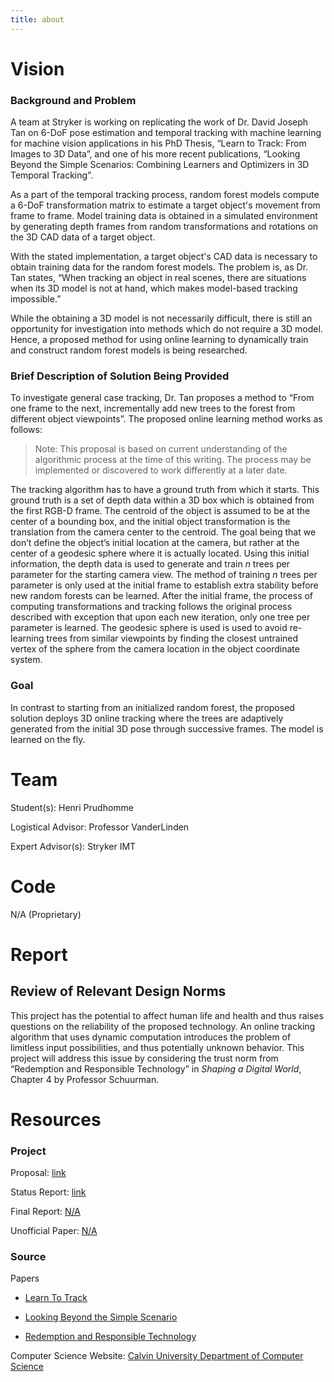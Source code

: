 ```yaml
---
title: about
---
```

# Vision
### Background and Problem
A team at Stryker is working on replicating the work of Dr. David Joseph Tan on 6-DoF pose estimation and temporal tracking with machine learning for machine vision applications in his PhD Thesis, “Learn to Track: From Images to 3D Data”, and one of his more recent publications, “Looking Beyond the Simple Scenarios: Combining Learners and Optimizers in 3D Temporal Tracking”. 

As a part of the temporal tracking process, random forest models compute a 6-DoF transformation matrix to estimate a target object's movement from frame to frame. Model training data is obtained in a simulated environment by generating depth frames from random transformations and rotations on the 3D CAD data of a target object. 

With the stated implementation, a target object's CAD data is necessary to obtain training data for the random forest models. The problem is, as Dr. Tan states, “When tracking an object in real scenes, there are situations when its 3D model is not at hand, which makes model-based tracking impossible.” 

While the obtaining a 3D model is not necessarily difficult, there is still an opportunity for investigation into methods which do not require a 3D model. Hence, a proposed method for using online learning to dynamically train and construct random forest models is being researched.

### Brief Description of Solution Being Provided
To investigate general case tracking, Dr. Tan proposes a method to “From one frame to the next, incrementally add new trees to the forest from different object viewpoints”. The proposed online learning method works as follows: 

> Note: This proposal is based on current understanding of the algorithmic process at the time of this writing. The process may be implemented or discovered to work differently at a later date.

The tracking algorithm has to have a ground truth from which it starts. This ground truth is a set of depth data within a 3D box which is obtained from the first RGB-D frame. The centroid of the object is assumed to be at the center of a bounding box, and the initial object transformation is the translation from the camera center to the centroid. The goal being that we don’t define the object’s initial location at the camera, but rather at the center of a geodesic sphere where it is actually located. Using this initial information, the depth data is used to generate and train <em>n</em> trees per parameter for the starting camera view. The method of training <em>n</em> trees per parameter is only used at the initial frame to establish extra stability before new random forests can be learned. After the initial frame, the process of computing transformations and tracking follows the original process described with exception that upon each new iteration, only one tree per parameter is learned. The geodesic sphere is used is used to avoid re-learning trees from similar viewpoints by finding the closest untrained vertex of the sphere from the camera location in the object coordinate system.

### Goal
In contrast to starting from an initialized random forest, the proposed solution deploys 3D online tracking where the trees are adaptively generated from the initial 3D pose through successive frames. The model is learned on the fly. 

# Team
Student(s): Henri Prudhomme

Logistical Advisor: Professor VanderLinden

Expert Advisor(s): Stryker IMT

# Code
N/A (Proprietary)

# Report
## Review of Relevant Design Norms
This project has the potential to affect human life and health and thus raises questions on the reliability of the proposed technology. An online tracking algorithm that uses dynamic computation introduces the problem of limitless input possibilities, and thus potentially unknown behavior. This project will address this issue by considering the trust norm from “Redemption and Responsible Technology” in <em>Shaping a Digital World</em>, Chapter 4 by Professor Schuurman. 

# Resources
### Project 
Proposal: [link](https://github.com/henripru/online_random_forest_decision_tree_generation/blob/gh-pages/proposal_10_22_20.pdf)

Status Report: [link](https://github.com/henripru/online_random_forest_decision_tree_generation/blob/gh-pages/december_report.pdf)

Final Report: [N/A](https://github.com/henripru/online_random_forest_decision_tree_generation/blob/gh-pages/final_report.pdf)

Unofficial Paper: [N/A](https://github.com/henripru/online_random_forest_decision_tree_generation/blob/gh-pages/unofficial_paper.pdf) 

### Source

Papers
- [Learn To Track](http://mediatum.ub.tum.de/doc/1327403/886321.pdf)

- [Looking Beyond the Simple Scenario](https://ieeexplore.ieee.org/document/8007238)

- [Redemption and Responsible Technology](https://digitalcollections.dordt.edu/cgi/viewcontent.cgi?article=2949&context=pro_rege)

Computer Science Website: [Calvin University Department of Computer Science](https://computing.calvin.edu)
